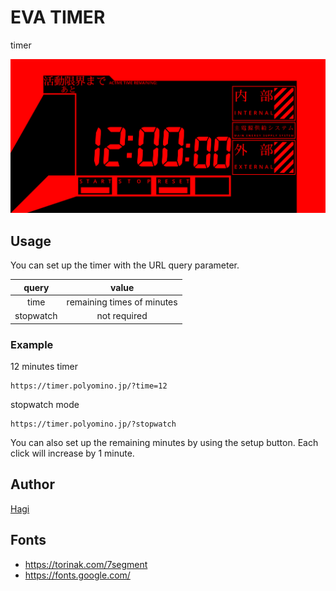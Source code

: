 # EVA TIMER

timer

![screenshot](./screenshot.png)

## Usage

You can set up the timer with the URL query parameter.

|   query   |           value            |
| :-------: | :------------------------: |
|   time    | remaining times of minutes |
| stopwatch |        not required        |

### Example

12 minutes timer

```
https://timer.polyomino.jp/?time=12
```

stopwatch mode

```
https://timer.polyomino.jp/?stopwatch
```

You can also set up the remaining minutes by using the setup button.
Each click will increase by 1 minute.

## Author

[Hagi](https://github.com/iPolyomino)

## Fonts

- https://torinak.com/7segment
- https://fonts.google.com/
